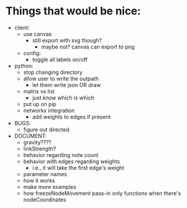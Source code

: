 # Things that would be nice:
- client:
    - use canvas
        - still export with svg though?
            - maybe not? canvas can export to png
    - config:
        - toggle all labels on/off
- python:
    - stop changing directory
    - allow user to write the outpath
        - let them write json OR draw
    - matrix vs list
        - just _know_ which is which
    - put up on pip
    - networkx integration
        - add weights to edges if present
- BUGS:
    - figure out directed
- DOCUMENT:
    - gravity????
    - linkStrength?
    - behavior regarding note count
    - behavior with edges regarding weights
        - i.e., it will take the first edge's weight
    - parameter names
    - how it works
    - make more examples
    - how freezeNodeMovement pass-in only functions when there's nodeCoordinates
